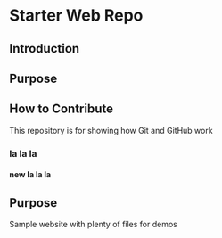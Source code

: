 # Starter Web Repo
## Introduction
## Purpose
## How to Contribute
This repository is for showing how Git and GitHub work
### la la la
#### new la la la
## Purpose

Sample website with plenty of files for demos